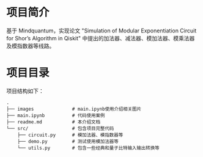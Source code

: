 # 项目简介

基于 Mindquantum，实现论文 "Simulation of Modular Exponentiation Circuit for Shor’s Algorithm in Qiskit" 
中提出的加法器、减法器、模加法器、模乘法器及模指数器等线路。

# 项目目录

项目结构如下：

```text
.
├── images              # main.ipynb使用介绍相关图片
├── main.ipynb          # 代码使用案例
├── readme.md           # 本介绍文档
└── src/                # 包含项目完整代码
    ├── circuit.py      # 模加法器、模指数器等
    ├── demo.py         # 测试使用模加法器等
    └── utils.py        # 包含一些经典和量子比特输入输出转换等
```


